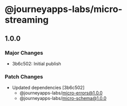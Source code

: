 # @journeyapps-labs/micro-streaming

## 1.0.0

### Major Changes

- 3b6c502: Initial publish

### Patch Changes

- Updated dependencies [3b6c502]
  - @journeyapps-labs/micro-errors@1.0.0
  - @journeyapps-labs/micro-schema@1.0.0
